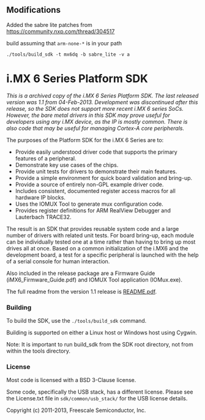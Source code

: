 ## Modifications
Added the sabre lite patches from https://community.nxp.com/thread/304517

build assuming that ```arm-none-*``` is in your path

```
./tools/build_sdk -t mx6dq -b sabre_lite -v a
```

# i.MX 6 Series Platform SDK

_This is a archived copy of the i.MX 6 Series Platform SDK. The last released version was 1.1 from 04-Feb-2013. Development was discontinued after this release, so the SDK does not support more recent i.MX 6 series SoCs. However, the bare metal drivers in this SDK may prove useful for developers using any i.MX device, as the IP is mostly common. There is also code that may be useful for managing Cortex-A core peripherals._

The purposes of the Platform SDK for the i.MX 6 Series are to:
- Provide easily understood driver code that supports the primary features of a
peripheral.
- Demonstrate key use cases of the chips.
- Provide unit tests for drivers to demonstrate their main features.
- Provide a simple environment for quick board validation and bring-up.
- Provide a source of entirely non-GPL example driver code.
- Includes consistent, documented register access macros for all hardware IP blocks.
- Uses the IOMUX Tool to generate mux configuration code.
- Provides register definitions for ARM RealView Debugger and Lauterbach TRACE32.

The result is an SDK that provides reusable system code and a large number of drivers with related unit tests. For board bring-up, each module can be individually tested one at a time rather than having to bring up most drives all at once. Based on a common initialization of the i.MX6 and the development board, a test for a specific peripheral is launched with the help of a serial console for human interaction.

Also included in the release package are a Firmware Guide (iMX6_Firmware_Guide.pdf) and IOMUX Tool application (IOMux.exe).

The full readme from the version 1.1 release is [README.pdf](README.pdf).


### Building

To build the SDK, use the `./tools/build_sdk` command.

Building is supported on either a Linux host or Windows host using Cygwin.

Note: It is important to run build_sdk from the SDK root directory, not from within the tools directory.


### License

Most code is licensed with a BSD 3-Clause license.

Some code, specifically the USB stack, has a different license. Please see the
License.txt file in `sdk/common/usb_stack/` for the USB license details.

Copyright (c) 2011-2013, Freescale Semiconductor, Inc.

